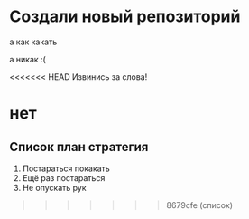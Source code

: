 # Создали новый репозиторий
а как какать

а никак :(

<<<<<<< HEAD
Извинись за слова!

нет
=======
## Список план стратегия
1. Постараться покакать
2. Ещё раз постараться
3. Не опускать рук  
>>>>>>> 8679cfe (список)
